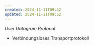 ```yaml
---
created: 2024-11-11T09:52
updated: 2024-11-11T09:52
---
```

_User Datagram Protocol_

* Verbindungsloses Transportprotokoll